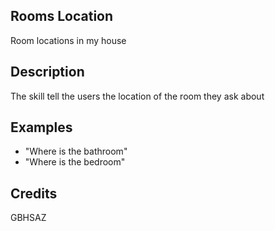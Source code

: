 ## Rooms Location
Room locations in my house

## Description
The skill tell the users the location of the room they ask about

## Examples
 - "Where is the bathroom"
 - "Where is the bedroom"


## Credits
GBHSAZ


